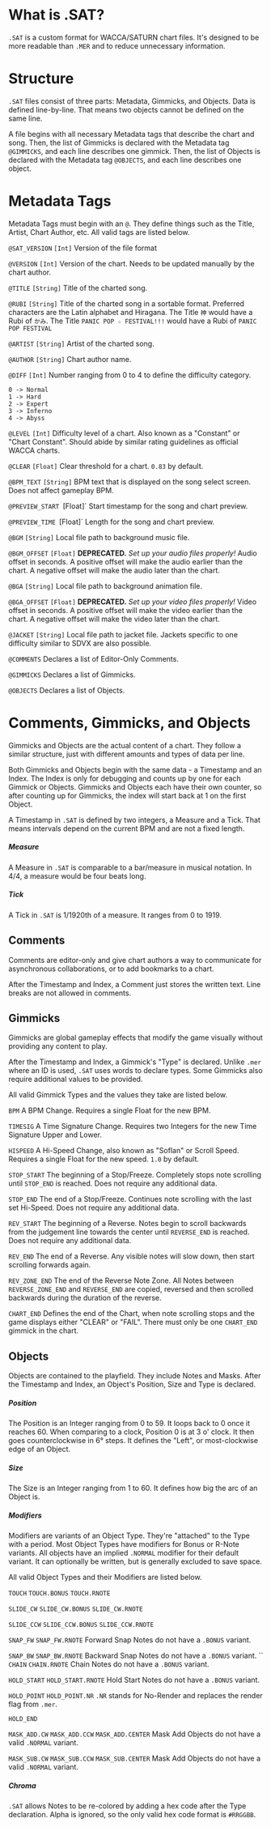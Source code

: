 # What is .SAT?
`.SAT` is a custom format for WACCA/SATURN chart files. It's designed to be more readable than `.MER` and to reduce unnecessary information.
# Structure
`.SAT` files consist of three parts: Metadata, Gimmicks, and Objects.
Data is defined line-by-line. That means two objects cannot be defined on the same line.

A file begins with all necessary Metadata tags that describe the chart and song.
Then, the list of Gimmicks is declared with the Metadata tag `@GIMMICKS`, and each line describes one gimmick.
Then, the list of Objects is declared with the Metadata tag `@OBJECTS`, and each line describes one object.

# Metadata Tags
Metadata Tags must begin with an `@`. They define things such as the Title, Artist, Chart Author, etc. All valid tags are listed below.

`@SAT_VERSION` `[Int]`
	Version of the file format

`@VERSION` `[Int]`
	Version of the chart. Needs to be updated manually by the chart author.

`@TITLE` `[String]`
	Title of the charted song.

`@RUBI` `[String]`
	Title of the charted song in a sortable format. Preferred characters are the Latin alphabet and Hiragana. The Title `神` would have a Rubi of `かみ`. The Title `PANIC POP ☆ FESTIVAL!!!` would have a Rubi of `PANIC POP FESTIVAL`

`@ARTIST` `[String]`
	Artist of the charted song.

`@AUTHOR` `[String]`
	Chart author name.

`@DIFF` `[Int]`
	Number ranging from 0 to 4 to define the difficulty category.
	
	0 -> Normal
	1 -> Hard
	2 -> Expert
	3 -> Inferno
	4 -> Abyss

`@LEVEL` `[Int]`
	Difficulty level of a chart. Also known as a "Constant" or "Chart Constant".
	Should abide by similar rating guidelines as official WACCA charts.

`@CLEAR` `[Float]`
	Clear threshold for a chart. `0.83` by default.

`@BPM_TEXT` `[String]`
	BPM text that is displayed on the song select screen. Does not affect gameplay BPM.

`@PREVIEW_START `[Float]`
	Start timestamp for the song and chart preview.

`@PREVIEW_TIME `[Float]`
	Length for the song and chart preview.

`@BGM` `[String]`
	Local file path to background music file.

`@BGM_OFFSET` `[Float]`
	**DEPRECATED.** *Set up your audio files properly!*
	Audio offset in seconds. 
	A positive offset will make the audio earlier than the chart.
	A negative offset will make the audio later than the chart.

`@BGA` `[String]`
	Local file path to background animation file.

`@BGA_OFFSET` `[Float]`
	**DEPRECATED.** *Set up your video files properly!*
	Video offset in seconds. 
	A positive offset will make the video earlier than the chart.
	A negative offset will make the video later than the chart.

`@JACKET` `[String]`
	Local file path to jacket file. Jackets specific to one difficulty similar to SDVX are also possible.

`@COMMENTS`
	Declares a list of Editor-Only Comments.

`@GIMMICKS`
	 Declares a list of Gimmicks.

`@OBJECTS`
	Declares a list of Objects.

# Comments, Gimmicks, and Objects
Gimmicks and Objects are the actual content of a chart. They follow a similar structure, just with different amounts and types of data per line.

Both Gimmicks and Objects begin with the same data - a Timestamp and an Index.
The Index is only for debugging and counts up by one for each Gimmick or Objects. Gimmicks and Objects each have their own counter, so after counting up for Gimmicks, the index will start back at 1 on the first Object.

A Timestamp in `.SAT` is defined by two integers, a Measure and a Tick.
That means intervals depend on the current BPM and are not a fixed length.
##### Measure
A Measure in `.SAT` is comparable to a bar/measure in musical notation.
In 4/4, a measure would be four beats long. 

##### Tick
A Tick in `.SAT` is 1/1920th of a measure. It ranges from 0 to 1919.

## Comments
Comments are editor-only and give chart authors a way to communicate for asynchronous collaborations, or to add bookmarks to a chart.

After the Timestamp and Index, a Comment just stores the written text. Line breaks are not allowed in comments.
## Gimmicks
Gimmicks are global gameplay effects that modify the game visually without providing any content to play.

After the Timestamp and Index, a Gimmick's "Type" is declared. Unlike `.mer` where an ID is used, `.SAT` uses words to declare types. Some Gimmicks also require additional values to be provided.

All valid Gimmick Types and the values they take are listed below.

`BPM`
	A BPM Change. Requires a single Float for the new BPM.

`TIMESIG`
	 A Time Signature Change. Requires two Integers for the new Time Signature Upper and Lower.

`HISPEED`
	A Hi-Speed Change, also known as "Soflan" or Scroll Speed. Requires a single Float for the new speed. `1.0` by default.

`STOP_START`
	The beginning of a Stop/Freeze. Completely stops note scrolling until `STOP_END` is reached. Does not require any additional data.

`STOP_END`
	The end of a Stop/Freeze. Continues note scrolling with the last set Hi-Speed.
	Does not require any additional data.

`REV_START`
	The beginning of a Reverse. Notes begin to scroll backwards from the judgement line towards the center until `REVERSE_END` is reached.
	Does not require any additional data.

`REV_END`
	The end of a Reverse. Any visible notes will slow down, then start scrolling forwards again.

`REV_ZONE_END`
	The end of the Reverse Note Zone. All Notes between `REVERSE_ZONE_END` and `REVERSE_END` are copied, reversed and then scrolled backwards during the duration of the reverse.

`CHART_END`
	 Defines the end of the Chart, when note scrolling stops and the game displays either "CLEAR" or "FAIL". There must only be one `CHART_END` gimmick in the chart.

## Objects
Objects are contained to the playfield. They include Notes and Masks.
After the Timestamp and Index, an Object's Position, Size and Type is declared.

##### Position
The Position is an Integer ranging from 0 to 59. It loops back to 0 once it reaches 60.
When comparing to a clock, Position 0 is at 3 o' clock. It then goes counterclockwise in 6° steps. It defines the "Left", or most-clockwise edge of an Object.

##### Size
The Size is an Integer ranging from 1 to 60. It defines how big the arc of an Object is.

##### Modifiers 
Modifiers are variants of an Object Type. They're "attached" to the Type with a period.
Most Object Types have modifiers for Bonus or R-Note variants.
All objects have an implied `.NORMAL` modifier for their default variant. It can optionally be written, but is generally excluded to save space.

All valid Object Types and their Modifiers are listed below.

`TOUCH`
`TOUCH.BONUS`
`TOUCH.RNOTE`

`SLIDE_CW`
`SLIDE_CW.BONUS`
`SLIDE_CW.RNOTE`

`SLIDE_CCW`
`SLIDE_CCW.BONUS`
`SLIDE_CCW.RNOTE`

`SNAP_FW`
`SNAP_FW.RNOTE`
	Forward Snap Notes do not have a `.BONUS` variant.

`SNAP_BW`
`SNAP_BW.RNOTE`
	Backward Snap Notes do not have a `.BONUS` variant.
``
`CHAIN`
`CHAIN.RNOTE`
	Chain Notes do not have a `.BONUS` variant.

`HOLD_START`
`HOLD_START.RNOTE`
	Hold Start Notes do not have a `.BONUS` variant.

`HOLD_POINT`
`HOLD_POINT.NR`
	 `.NR` stands for No-Render and replaces the render flag from `.mer`.

`HOLD_END`

`MASK_ADD.CW`
`MASK_ADD.CCW`
`MASK_ADD.CENTER`
	Mask Add Objects do not have a valid `.NORMAL` variant.

`MASK_SUB.CW`
`MASK_SUB.CCW`
`MASK_SUB.CENTER`
	Mask Add Objects do not have a valid `.NORMAL` variant.
##### Chroma
`.SAT` allows Notes to be re-colored by adding a hex code after the Type declaration.
Alpha is ignored, so the only valid hex code format is `#RRGGBB`.